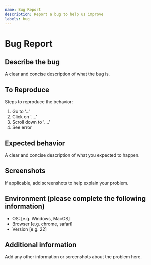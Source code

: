 ```yaml
---
name: Bug Report
description: Report a bug to help us improve
labels: bug
---
```


# Bug Report

## Describe the bug

A clear and concise description of what the bug is.

## To Reproduce

Steps to reproduce the behavior:

1. Go to '...'
2. Click on '....'
3. Scroll down to '....'
4. See error

## Expected behavior

A clear and concise description of what you expected to happen.

## Screenshots

If applicable, add screenshots to help explain your problem.

## Environment (please complete the following information)

- OS: [e.g. Windows, MacOS]
- Browser [e.g. chrome, safari]
- Version [e.g. 22]

## Additional information

Add any other information or screenshots about the problem here.
